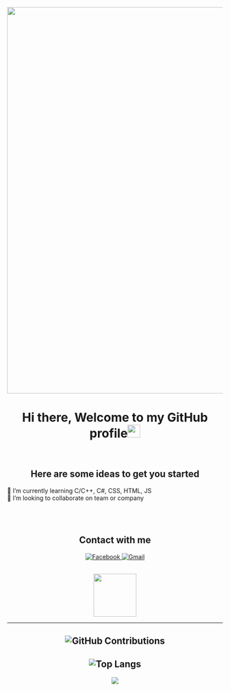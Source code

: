 
<!--**dat911zz/dat911zz** is a ✨ _special_ ✨ repository because its `README.md` (this file) appears on your GitHub profile.-->
<div id="header" align="center">
  <img src="https://github.com/dat911zz/Workspace/blob/main/Pics/ezgif.com-gif-maker.gif" width="900vh"/>
</div>

<div align="center" id="badges">
  <h1>Hi there, Welcome to my GitHub profile<img src="https://media.giphy.com/media/hvRJCLFzcasrR4ia7z/giphy.gif" width="30px"/></h1></br>
  <h2>Here are some ideas to get you started</h2> 
</div>
  
  
  <!-- - 🔭 I’m currently working on ... -->
🌱 I’m currently learning C/C++, C#, CSS, HTML, JS</br>
👯 I’m looking to collaborate on team or company
</p>
<br><br>

<div align="center" id="badges">
  <h2>Contact with me</h2>
  <a target="_blank" href="https://www.facebook.com/2002vnd">
    <img src="https://img.shields.io/badge/Facebook-blue?style=for-the-badge&logo=facebook&logoColor=white" alt="Facebook"/>
  </a>
  <a href="mailto:datcy2011@gmail.com">
    <img src="https://img.shields.io/badge/Gmail-yellow?style=for-the-badge&logo=gmail&logoColor=white" alt="Gmail"/>
  </a>
  
  </br><img src="https://opengameart.org/sites/default/files/Torch_Gif.gif" width="100px"/>

--- 

![GitHub Contributions](https://github-readme-stats.vercel.app/api?username=dat911zz&show_icons=true&theme=tokyonight)
--- 

![Top Langs](https://github-readme-stats.vercel.app/api/top-langs/?username=dat911zz&layout=compact&theme=tokyonight)
---

![](https://komarev.com/ghpvc/?username=dat911zz)

</div>
